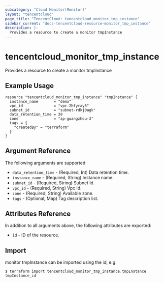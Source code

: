 ```yaml
---
subcategory: "Cloud Monitor(Monitor)"
layout: "tencentcloud"
page_title: "TencentCloud: tencentcloud_monitor_tmp_instance"
sidebar_current: "docs-tencentcloud-resource-monitor_tmp_instance"
description: |-
  Provides a resource to create a monitor tmpInstance
---
```


# tencentcloud_monitor_tmp_instance

Provides a resource to create a monitor tmpInstance

## Example Usage

```hcl
resource "tencentcloud_monitor_tmp_instance" "tmpInstance" {
  instance_name       = "demo"
  vpc_id              = "vpc-2hfyray3"
  subnet_id           = "subnet-rdkj0agk"
  data_retention_time = 30
  zone                = "ap-guangzhou-3"
  tags = {
    "createdBy" = "terraform"
  }
}
```

## Argument Reference

The following arguments are supported:

* `data_retention_time` - (Required, Int) Data retention time.
* `instance_name` - (Required, String) Instance name.
* `subnet_id` - (Required, String) Subnet Id.
* `vpc_id` - (Required, String) Vpc Id.
* `zone` - (Required, String) Available zone.
* `tags` - (Optional, Map) Tag description list.

## Attributes Reference

In addition to all arguments above, the following attributes are exported:

* `id` - ID of the resource.



## Import

monitor tmpInstance can be imported using the id, e.g.
```
$ terraform import tencentcloud_monitor_tmp_instance.tmpInstance tmpInstance_id
```

